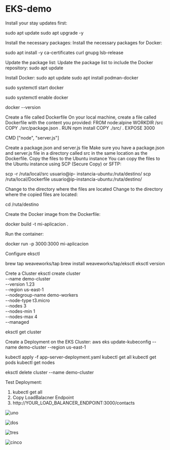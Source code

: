 # EKS-demo

Install your stay updates first:

sudo apt update
sudo apt upgrade -y

Install the necessary packages: Install the necessary packages for Docker:


sudo apt install -y ca-certificates curl gnupg lsb-release


Update the package list: Update the package list to include the Docker repository:
sudo apt update


Install Docker:
sudo apt update
sudo apt install podman-docker


sudo systemctl start docker


sudo systemctl enable docker


docker --version






Create a file called Dockerfile
On your local machine, create a file called Dockerfile with the content you provided:
FROM node:alpine
WORKDIR /src
COPY ./src/package.json .
RUN npm install
COPY ./src/ .
EXPOSE 3000


CMD ["node", "server.js"]


Create a package.json and server.js file
Make sure you have a package.json and server.js file in a directory called src in the same location as the Dockerfile.
Copy the files to the Ubuntu instance
You can copy the files to the Ubuntu instance using SCP (Secure Copy) or SFTP:


scp -r /ruta/local/src usuario@ip- instancia-ubuntu:/ruta/destino/
scp /ruta/local/Dockerfile usuario@ip-instancia-ubuntu:/ruta/destino/


Change to the directory where the files are located
Change to the directory where the copied files are located:


cd /ruta/destino




Create the Docker image from the Dockerfile:


docker build -t mi-aplicacion .


Run the container:


docker run -p 3000:3000 mi-aplicacion




Configure eksctl 


brew tap weaveworks/tap
brew install weaveworks/tap/eksctl
eksctl version


Crete a Cluster
 eksctl create cluster \
 --name demo-cluster \
 --version 1.23 \
 --region us-east-1 \
 --nodegroup-name demo-workers \
 --node-type t3.micro \
 --nodes 3 \
 --nodes-min 1 \
 --nodes-max 4 \
 --managed


eksctl get cluster


Create a Deployment on the EKS Cluster:
aws eks update-kubeconfig --name demo-cluster --region us-east-1


kubectl apply -f app-server-deployment.yaml
kubectl get all
kubectl get pods
kubectl get nodes


eksctl delete cluster --name demo-cluster


Test Deployment:
1. kubectl get all
2. Copy LoadBalacner Endpoint
3. http://YOUR_LOAD_BALANCER_ENDPOINT:3000/contacts

![uno](https://github.com/user-attachments/assets/32f1ea45-ca40-40f7-a516-1419081124dd)

![dos](https://github.com/user-attachments/assets/060fa915-68cc-412c-9b99-70d468c9e53a)


![tres](https://github.com/user-attachments/assets/09fb640e-bff4-4f3a-955c-77db96c96f6b)

![cinco](https://github.com/user-attachments/assets/2d2bd4b4-cc3b-4cdd-a110-f488ba8bd954)





